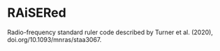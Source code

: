 # RAiSERed
Radio-frequency standard ruler code described by Turner et al. (2020), doi.org/10.1093/mnras/staa3067.
